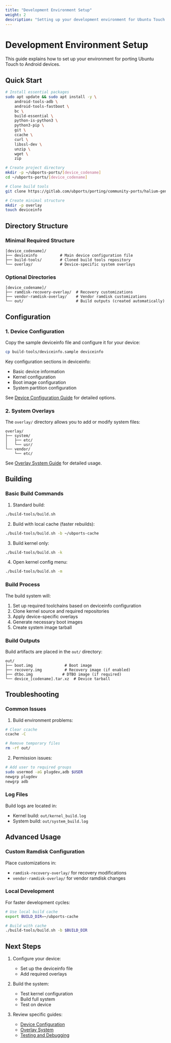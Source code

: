 ```yaml
---
title: "Development Environment Setup"
weight: 2
description: "Setting up your development environment for Ubuntu Touch porting"
---
```


# Development Environment Setup

This guide explains how to set up your environment for porting Ubuntu Touch to Android devices.

## Quick Start

```bash
# Install essential packages
sudo apt update && sudo apt install -y \
    android-tools-adb \
    android-tools-fastboot \
    bc \
    build-essential \
    python-is-python3 \
    python3-pip \
    git \
    ccache \
    curl \
    libssl-dev \
    unzip \
    wget \
    zip

# Create project directory
mkdir -p ~/ubports-ports/[device_codename]
cd ~/ubports-ports/[device_codename]

# Clone build tools
git clone https://gitlab.com/ubports/porting/community-ports/halium-generic-adaptation-build-tools.git build-tools

# Create minimal structure
mkdir -p overlay
touch deviceinfo
```

## Directory Structure

### Minimal Required Structure
```
[device_codename]/
├── deviceinfo          # Main device configuration file
├── build-tools/        # Cloned build tools repository
└── overlay/            # Device-specific system overlays
```

### Optional Directories
```
[device_codename]/
├── ramdisk-recovery-overlay/  # Recovery customizations
├── vendor-ramdisk-overlay/    # Vendor ramdisk customizations
└── out/                       # Build outputs (created automatically)
```

## Configuration

### 1. Device Configuration
Copy the sample deviceinfo file and configure it for your device:
```bash
cp build-tools/deviceinfo.sample deviceinfo
```

Key configuration sections in deviceinfo:
- Basic device information
- Kernel configuration
- Boot image configuration
- System partition configuration

See [Device Configuration Guide](../device-configuration/) for detailed options.

### 2. System Overlays
The `overlay/` directory allows you to add or modify system files:
```
overlay/
├── system/
│   ├── etc/
│   └── usr/
└── vendor/
    └── etc/
```

See [Overlay System Guide](../overlay-system/) for detailed usage.

## Building

### Basic Build Commands

1. Standard build:
```bash
./build-tools/build.sh
```

2. Build with local cache (faster rebuilds):
```bash
./build-tools/build.sh -b ~/ubports-cache
```

3. Build kernel only:
```bash
./build-tools/build.sh -k
```

4. Open kernel config menu:
```bash
./build-tools/build.sh -m
```

### Build Process

The build system will:
1. Set up required toolchains based on deviceinfo configuration
2. Clone kernel source and required repositories
3. Apply device-specific overlays
4. Generate necessary boot images
5. Create system image tarball

### Build Outputs

Build artifacts are placed in the `out/` directory:
```
out/
├── boot.img              # Boot image
├── recovery.img          # Recovery image (if enabled)
├── dtbo.img             # DTBO image (if required)
└── device_[codename].tar.xz  # Device tarball
```

## Troubleshooting

### Common Issues

1. Build environment problems:
```bash
# Clear ccache
ccache -C

# Remove temporary files
rm -rf out/
```

2. Permission issues:
```bash
# Add user to required groups
sudo usermod -aG plugdev,adb $USER
newgrp plugdev
newgrp adb
```

### Log Files
Build logs are located in:
- Kernel build: `out/kernel_build.log`
- System build: `out/system_build.log`

## Advanced Usage

### Custom Ramdisk Configuration
Place customizations in:
- `ramdisk-recovery-overlay/` for recovery modifications
- `vendor-ramdisk-overlay/` for vendor ramdisk changes

### Local Development
For faster development cycles:
```bash
# Use local build cache
export BUILD_DIR=~/ubports-cache

# Build with cache
./build-tools/build.sh -b $BUILD_DIR
```

## Next Steps

1. Configure your device:
   - Set up the deviceinfo file
   - Add required overlays

2. Build the system:
   - Test kernel configuration
   - Build full system
   - Test on device

3. Review specific guides:
   - [Device Configuration](../device-configuration/)
   - [Overlay System](../overlay-system/)
   - [Testing and Debugging](../testing/)
